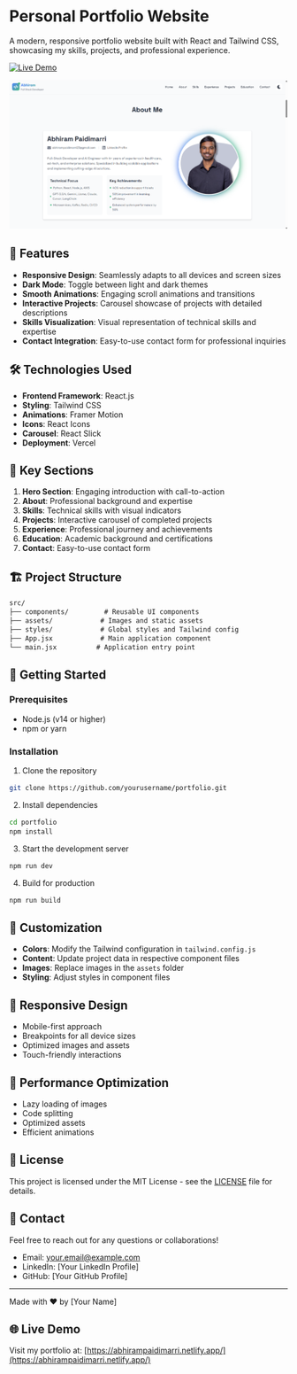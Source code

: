 # Personal Portfolio Website

A modern, responsive portfolio website built with React and Tailwind CSS, showcasing my skills, projects, and professional experience.

[![Live Demo](https://img.shields.io/badge/Live%20Demo-View%20Site-green)](https://abhirampaidimarri.netlify.app/)

![Portfolio Preview](src/assets/portfolio_preview.png)

## 🌟 Features

- **Responsive Design**: Seamlessly adapts to all devices and screen sizes
- **Dark Mode**: Toggle between light and dark themes
- **Smooth Animations**: Engaging scroll animations and transitions
- **Interactive Projects**: Carousel showcase of projects with detailed descriptions
- **Skills Visualization**: Visual representation of technical skills and expertise
- **Contact Integration**: Easy-to-use contact form for professional inquiries

## 🛠️ Technologies Used

- **Frontend Framework**: React.js
- **Styling**: Tailwind CSS
- **Animations**: Framer Motion
- **Icons**: React Icons
- **Carousel**: React Slick
- **Deployment**: Vercel

## 🚀 Key Sections

1. **Hero Section**: Engaging introduction with call-to-action
2. **About**: Professional background and expertise
3. **Skills**: Technical skills with visual indicators
4. **Projects**: Interactive carousel of completed projects
5. **Experience**: Professional journey and achievements
6. **Education**: Academic background and certifications
7. **Contact**: Easy-to-use contact form

## 🏗️ Project Structure

```
src/
├── components/         # Reusable UI components
├── assets/            # Images and static assets
├── styles/            # Global styles and Tailwind config
├── App.jsx            # Main application component
└── main.jsx          # Application entry point
```

## 🚀 Getting Started

### Prerequisites

- Node.js (v14 or higher)
- npm or yarn

### Installation

1. Clone the repository

```bash
git clone https://github.com/yourusername/portfolio.git
```

2. Install dependencies

```bash
cd portfolio
npm install
```

3. Start the development server

```bash
npm run dev
```

4. Build for production

```bash
npm run build
```

## 🎨 Customization

- **Colors**: Modify the Tailwind configuration in `tailwind.config.js`
- **Content**: Update project data in respective component files
- **Images**: Replace images in the `assets` folder
- **Styling**: Adjust styles in component files

## 📱 Responsive Design

- Mobile-first approach
- Breakpoints for all device sizes
- Optimized images and assets
- Touch-friendly interactions

## 🔧 Performance Optimization

- Lazy loading of images
- Code splitting
- Optimized assets
- Efficient animations

## 📄 License

This project is licensed under the MIT License - see the [LICENSE](LICENSE) file for details.

## 🤝 Contact

Feel free to reach out for any questions or collaborations!

- Email: your.email@example.com
- LinkedIn: [Your LinkedIn Profile]
- GitHub: [Your GitHub Profile]

---

Made with ❤️ by [Your Name]

## 🌐 Live Demo

Visit my portfolio at: [https://abhirampaidimarri.netlify.app/](https://abhirampaidimarri.netlify.app/)
